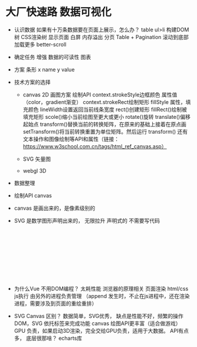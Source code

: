 # 大厂快速路 数据可视化

- 认识数据
    如果有十万条数据要在页面上展示，怎么办？
    table ul>li
    构建DOM树  CSS渲染树  显示页面 白屏 内存溢出
    分页 Table + Pagination 
    滚动到底部加载更多 better-scroll
- 确定任务
    增强 数据的可读性 图表

- 方案 条形
    x name
    y value

- 技术方案的选择
    - canvas 2D  画图方案  绘制API 
        context.strokeStyle边框颜色 属性值（color，gradient渐变）
        context.strokeRect绘制矩形
        fillStyle 属性，填充颜色
        lineWidth设置返回当前线条宽度
        rect()创建矩形
        fillRect()绘制被填充矩形
        scole()缩小当前绘图至更大或更小
        rotate()旋转
        translate()偏移起始点
        transform()替换当前的转换矩阵，在原来的基础上接着在原点画
        setTransform()将当前转换重置为单位矩阵。然后运行 transform()
        还有文本操作和图像绘制等API和属性（链接：https://www.w3school.com.cn/tags/html_ref_canvas.asp）

    - SVG 矢量图
    - webgl 3D 

- 数据整理
- 绘制API canvas 
- canvas 是画出来的，是像素级别的
- SVG 是数学图形声明出来的， 无限拉升
    声明式的 不需要写代码
    <svg></svg>
    <text></text>
    <g/>
    
- 为什么Vue 不用DOM编程？
    太耗性能
    浏览器的原理相关
    页面渲染 html/css
    js执行 由另外的进程负责管理
        （append 发生时，不止在js进程中，还在渲染进程，需要涉及到页面的重绘重排）

- SVG  Canvas 区别？
    数据简单，SVG优秀， 缺点是性能不好，频繁的操作DOM，SVG 依托标签来完成功能
    canvas 绘图API更丰富（适合做游戏） GPU 负责，如果启动3D渲染，完全交给GPU负责，适用于大数据。
    API有点多， 底层很那啥？ echarts库